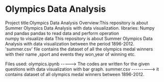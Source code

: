 # Olympics Data Analysis
Project title:Olympics  Data Analysis 
Overview:This repository is about Summer Olympics Data Analysis with data visualization.
libraries: Numpy and pandas
pandas to read data and perform operation<br/>
numpy to visualize data
 This repository is about Summer Olympics Data Analysis with data visualization between the period 1896-2012.
'summer.csv' file contains the dataset of all the olympics medal winners with their name ,sport and events they won,year of winning etc.
 
Files used:
olympics.ipynb -----> The codes are written for the  given questions with data visualization with bar graph.
summer.csv ---------> it contains dataset of all olympics medal winners between 1896-2012.
